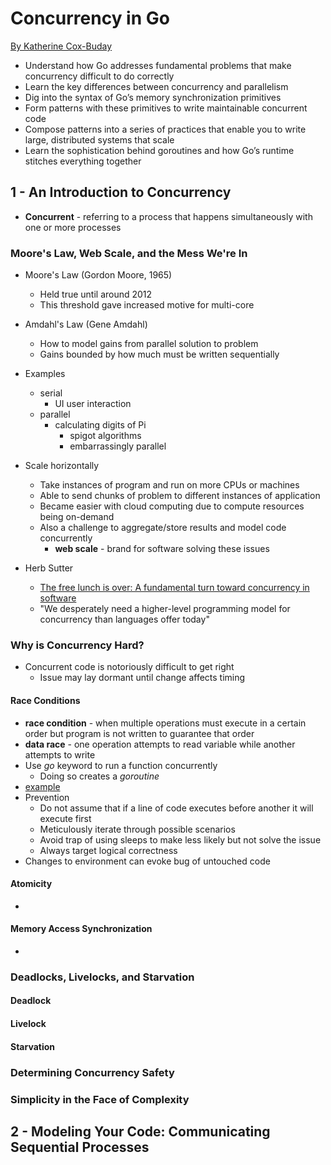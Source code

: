 # Concurrency in Go 
[By Katherine Cox-Buday][1]

- Understand how Go addresses fundamental problems that make concurrency 
difficult to do correctly
- Learn the key differences between concurrency and parallelism
- Dig into the syntax of Go’s memory synchronization primitives
- Form patterns with these primitives to write maintainable concurrent code
- Compose patterns into a series of practices that enable you to write large, 
distributed systems that scale
- Learn the sophistication behind goroutines and how Go’s runtime stitches 
everything together 

## 1 - An Introduction to Concurrency

- **Concurrent** - referring to a process that happens simultaneously with one 
or more processes 

### Moore's Law, Web Scale, and the Mess We're In

- Moore's Law (Gordon Moore, 1965)
  - Held true until around 2012
  - This threshold gave increased motive for multi-core

- Amdahl's Law (Gene Amdahl)
  - How to model gains from parallel solution to problem
  - Gains bounded by how much must be written sequentially

- Examples
  - serial
    - UI user interaction
  - parallel
    - calculating digits of Pi
      - spigot algorithms
      - embarrassingly parallel

- Scale horizontally 
  - Take instances of program and run on more CPUs or machines
  - Able to send chunks of problem to different instances of application
  - Became easier with cloud computing due to compute resources being on-demand
  - Also a challenge to aggregate/store results and model code concurrently
    - **web scale** - brand for software solving these issues

- Herb Sutter
  - [The free lunch is over: A fundamental turn toward concurrency in 
  software][2]
  - "We desperately need a higher-level programming model for concurrency than 
  languages offer today"

### Why is Concurrency Hard?

- Concurrent code is notoriously difficult to get right
  - Issue may lay dormant until change affects timing

#### Race Conditions

- **race condition** - when multiple operations must execute in a certain order 
but program is not written to guarantee that order
- **data race** - one operation attempts to read variable while another 
attempts to write
- Use *go* keyword to run a function concurrently
  - Doing so creates a *goroutine*
- [example][3]
- Prevention
  - Do not assume that if a line of code executes before another it will execute
first
  - Meticulously iterate through possible scenarios
  - Avoid trap of using sleeps to make less likely but not solve the issue
  - Always target logical correctness
- Changes to environment can evoke bug of untouched code

#### Atomicity

- 

#### Memory Access Synchronization

- 

### Deadlocks, Livelocks, and Starvation

#### Deadlock

#### Livelock

#### Starvation

### Determining Concurrency Safety

### Simplicity in the Face of Complexity


## 2 - Modeling Your Code: Communicating Sequential Processes




[1]: http://shop.oreilly.com/product/0636920046189.do
[2]: http://gotw.ca/publications/concurrency-ddj.htm
[3]: concurrency-in-go-example1.go